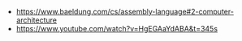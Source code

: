 - https://www.baeldung.com/cs/assembly-language#2-computer-architecture
- https://www.youtube.com/watch?v=HgEGAaYdABA&t=345s